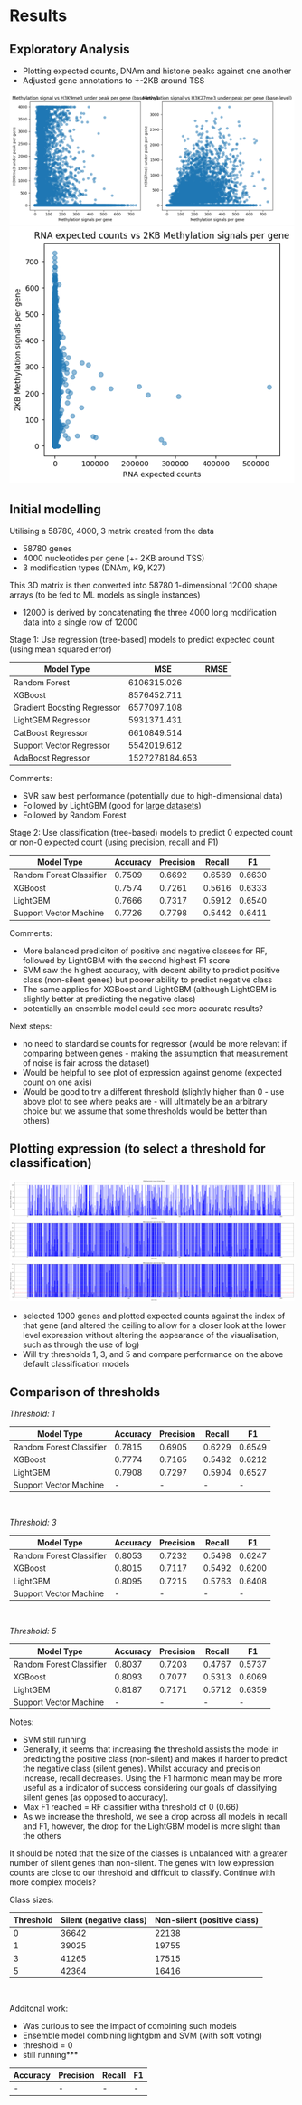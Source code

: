# Results

## Exploratory Analysis
- Plotting expected counts, DNAm and histone peaks against one another 
- Adjusted gene annotations to +-2KB around TSS

![image info](EDA_DNAm_vs_histone.png)
![image info](EDA_RNA_vs_DNAm.png)


## Initial modelling
Utilising a 58780, 4000, 3 matrix created from the data
- 58780 genes
- 4000 nucleotides per gene (+- 2KB around TSS)
- 3 modification types (DNAm, K9, K27)

This 3D matrix is then converted into 58780 1-dimensional 12000 shape arrays (to be fed to ML models as single instances)
- 12000 is derived by concatenating the three 4000 long modification data into a single row of 12000



Stage 1: Use regression (tree-based) models to predict expected count (using mean squared error)


| Model Type  | MSE | RMSE |
| ------------- | ------------- | ------------- |
| Random Forest  | 6106315.026  | |
| XGBoost  | 8576452.711  | |
| Gradient Boosting Regressor  | 6577097.108 | |
| LightGBM Regressor  | 5931371.431 | |
| CatBoost Regressor  | 6610849.514  | |
| Support Vector Regressor  | 5542019.612 | |
| AdaBoost Regressor | 1527278184.653 | |

Comments:
- SVR saw best performance (potentially due to high-dimensional data)
- Followed by LightGBM (good for [large datasets](https://www.kaggle.com/code/prashant111/lightgbm-classifier-in-python))
- Followed by Random Forest 

Stage 2: Use classification (tree-based) models to predict 0 expected count or non-0 expected count (using precision, recall and F1)


| Model Type  | Accuracy | Precision | Recall | F1 |
| ------------- | ------------- | ------------- | ------------- | ------------- |
| Random Forest Classifier  | 0.7509 | 0.6692 | 0.6569 | 0.6630 |
| XGBoost  | 0.7574  | 0.7261  | 0.5616  | 0.6333  |
| LightGBM  | 0.7666  | 0.7317  | 0.5912  | 0.6540  |
| Support Vector Machine  | 0.7726 | 0.7798 | 0.5442 | 0.6411 |

Comments: 
- More balanced prediciton of positive and negative classes for RF, followed by LightGBM with the second highest F1 score
- SVM saw the highest accuracy, with decent ability to predict positive class (non-silent genes) but poorer ability to predict negative class
- The same applies for XGBoost and LightGBM (although LightGBM is slightly better at predicting the negative class)
- potentially an ensemble model could see more accurate results?



Next steps: 
- no need to standardise counts for regressor (would be more relevant if comparing between genes - making the assumption that measurement of noise is fair across the dataset)
- Would be helpful to see plot of expression against genome (expected count on one axis)
- Would be good to try a different threshold (slightly higher than 0 - use above plot to see where peaks are - will ultimately be an arbitrary choice but we assume that some thresholds would be better than others)

 


## Plotting expression (to select a threshold for classification)
![image info](../modelling/init_model/model%20comp/threshold_analysis/1000_cut_thr.png)
![image info](../modelling/init_model/model%20comp/threshold_analysis/20_cut_thr.png)
![image info](../modelling/init_model/model%20comp/threshold_analysis/20_cut_hlines.png)

- selected 1000 genes and plotted expected counts against the index of that gene (and altered the ceiling to allow for a closer look at the lower level expression without altering the appearance of the visualisation, such as through the use of log)
- Will try thresholds 1, 3, and 5 and compare performance on the above default classification models


## Comparison of thresholds 

*Threshold: 1*

| Model Type  | Accuracy | Precision | Recall | F1 |
| ------------- | ------------- | ------------- | ------------- | ------------- |
| Random Forest Classifier  | 0.7815 | 0.6905 | 0.6229 | 0.6549 |
| XGBoost  | 0.7774  | 0.7165  | 0.5482  | 0.6212  |
| LightGBM  | 0.7908  | 0.7297  | 0.5904  | 0.6527  |
| Support Vector Machine  | - | - | - | - |

<br />

*Threshold: 3*

| Model Type  | Accuracy | Precision | Recall | F1 |
| ------------- | ------------- | ------------- | ------------- | ------------- |
| Random Forest Classifier  | 0.8053 | 0.7232 | 0.5498 | 0.6247 |
| XGBoost  | 0.8015  | 0.7117  | 0.5492  | 0.6200  |
| LightGBM  | 0.8095  | 0.7215  | 0.5763  | 0.6408  |
| Support Vector Machine  | - | - | - | - |

<br />

*Threshold: 5*

| Model Type  | Accuracy | Precision | Recall | F1 |
| ------------- | ------------- | ------------- | ------------- | ------------- |
| Random Forest Classifier  | 0.8037 | 0.7203 | 0.4767 | 0.5737 |
| XGBoost  | 0.8093  | 0.7077  | 0.5313  | 0.6069  |
| LightGBM  | 0.8187  | 0.7171  | 0.5712  | 0.6359  |
| Support Vector Machine  | - | - | - | - |

Notes:
- SVM still running
- Generally, it seems that increasing the threshold assists the model in predicting the positive class (non-silent) and makes it harder to predict the negative class (silent genes). Whilst accuracy and precision increase, recall decreases. Using the F1 harmonic mean may be more useful as a indicator of success considering our goals of classifying silent genes (as opposed to accuracy).
- Max F1 reached = RF classifier witha  threshold of 0 (0.66)
- As we increase the threshold, we see a drop across all models in recall and F1, however, the drop for the LightGBM model is more slight than the others

It should be noted that the size of the classes is unbalanced with a greater number of silent genes than non-silent. The genes with low expression counts are close to our threshold and difficult to classify. Continue with more complex models?

Class sizes:

| Threshold | Silent (negative class) | Non-silent (positive class)|
| ------------- | ------------- | ------------- |
| 0 | 36642 | 22138 |
| 1  | 39025  | 19755  |
| 3  | 41265  | 17515  |
| 5 | 42364 | 16416 |

<br />

Additonal work: 
- Was curious to see the impact of combining such models
- Ensemble model combining lightgbm and SVM (with soft voting)
- threshold = 0
- still running***

| Accuracy | Precision | Recall | F1 |
| ------------- | ------------- | ------------- | ------------- |
| - | - | - | - |
